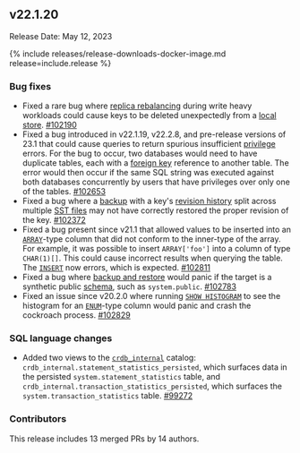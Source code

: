 ## v22.1.20

Release Date: May 12, 2023

{% include releases/release-downloads-docker-image.md release=include.release %}

<h3 id="v22-1-20-bug-fixes">Bug fixes</h3>

- Fixed a rare bug where [replica rebalancing](https://www.cockroachlabs.com/docs/v22.1/architecture/replication-layer) during write heavy workloads could cause keys to be deleted unexpectedly from a [local store](https://www.cockroachlabs.com/docs/v22.1/cockroach-start#flags-store). [#102190][#102190]
- Fixed a bug introduced in v22.1.19, v22.2.8, and pre-release versions of 23.1 that could cause queries to return spurious insufficient [privilege](https://www.cockroachlabs.com/docs/v22.1/security-reference/authorization#privileges) errors. For the bug to occur, two databases would need to have duplicate tables, each with a [foreign key](https://www.cockroachlabs.com/docs/v22.1/foreign-key) reference to another table. The error would then occur if the same SQL string was executed against both databases concurrently by users that have privileges over only one of the tables. [#102653][#102653]
- Fixed a bug where a [backup](https://www.cockroachlabs.com/docs/v22.1/backup-and-restore-overview) with a key's [revision history](https://www.cockroachlabs.com/docs/v22.1/take-backups-with-revision-history-and-restore-from-a-point-in-time) split across multiple [SST files](https://www.cockroachlabs.com/docs/v22.1/architecture/storage-layer#ssts) may not have correctly restored the proper revision of the key. [#102372][#102372]
- Fixed a bug present since v21.1 that allowed values to be inserted into an [`ARRAY`](https://www.cockroachlabs.com/docs/v22.1/array)-type column that did not conform to the inner-type of the array. For example, it was possible to insert `ARRAY['foo']` into a column of type `CHAR(1)[]`. This could cause incorrect results when querying the table. The [`INSERT`](https://www.cockroachlabs.com/docs/v22.1/insert) now errors, which is expected. [#102811][#102811]
- Fixed a bug where [backup and restore](https://www.cockroachlabs.com/docs/v22.1/backup-and-restore-overview) would panic if the target is a synthetic public [schema](https://www.cockroachlabs.com/docs/v22.1/schema-design-overview), such as `system.public`. [#102783][#102783]
- Fixed an issue since v20.2.0 where running [`SHOW HISTOGRAM`](https://www.cockroachlabs.com/docs/v22.1/show-columns) to see the histogram for an [`ENUM`](https://www.cockroachlabs.com/docs/v22.1/enum)-type column would panic and crash the cockroach process. [#102829][#102829]

<h3 id="v22-1-20-sql-language-changes">SQL language changes</h3>

- Added two views to the [`crdb_internal`](https://www.cockroachlabs.com/docs/v22.1/crdb-internal) catalog: `crdb_internal.statement_statistics_persisted`, which surfaces data in the persisted `system.statement_statistics` table, and `crdb_internal.transaction_statistics_persisted`, which surfaces the `system.transaction_statistics` table. [#99272][#99272]

<div class="release-note-contributors" markdown="1">

<h3 id="v22-1-20-contributors">Contributors</h3>

This release includes 13 merged PRs by 14 authors.

</div>

[#102190]: https://github.com/cockroachdb/cockroach/pull/102190
[#102372]: https://github.com/cockroachdb/cockroach/pull/102372
[#102653]: https://github.com/cockroachdb/cockroach/pull/102653
[#102783]: https://github.com/cockroachdb/cockroach/pull/102783
[#102811]: https://github.com/cockroachdb/cockroach/pull/102811
[#102829]: https://github.com/cockroachdb/cockroach/pull/102829
[#99272]: https://github.com/cockroachdb/cockroach/pull/99272

